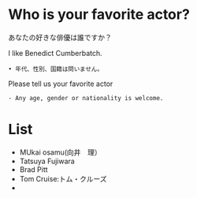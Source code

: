 # Who is your favorite actor?
あなたの好きな俳優は誰ですか？

I like Benedict Cumberbatch.

    • 年代、性別、国籍は問いません。

Please tell us your favorite actor

    - Any age, gender or nationality is welcome.

# List
- MUkai osamu(向井　理）
- Tatsuya Fujiwara
- Brad Pitt
- Tom Cruise:トム・クルーズ
- 
